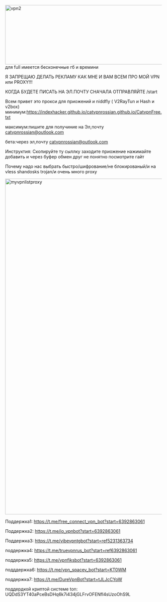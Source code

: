 <img width="1747" height="191" alt="vpn2" src="https://github.com/user-attachments/assets/b6d68708-a5a0-4aa2-aa92-9faa65a0ed28" />          для full имеется бесконечные гб и времини 

Я ЗАПРЕЩАЮ ДЕЛАТЬ РЕКЛАМУ КАК МНЕ И ВАМ ВСЕМ ПРО МОЙ VPN или PROXY!!!

КОГДА БУДЕТЕ ПИСАТЬ НА ЭЛ.ПОЧТУ СНАЧАЛА ОТПРАВЛЯЙТЕ /start

Всем привет это прокси для приожений и niddfly ( V2RayTun и Hash и v2box)
минимум:https://indexhacker.github.io/catvpnrossian.github.io/CatvpnFree.txt

максимум:пишите для получиние на Эл,почту catvpnrossian@outlook.com

бета:через эл,почту  catvpnrossian@outlook.com

Инструктия:
Скопируйте ту сыллку заходите приожение нажимайте добавить и через буфер обмен друг не понятно посмотрите гайт 


Почему надо нас выбрать быстро/шифрование/не блокированый/и на vless shandosks trojan/и очень много proxy

<img width="1919" height="1079" alt="myvpnlistproxy" src="https://github.com/user-attachments/assets/6fca3f6b-0e6e-4c95-86d4-ec8cc36178bc" />          

Поддержка1: https://t.me/free_connect_vpn_bot?start=6392863061

Поддержка2: https://t.me/io_vpnbot?start=6392863061

Поддержка3: https://t.me/vibevpntgbot?start=ref5231363734

поддержка4: https://t.me/truevpnrus_bot?start=ref6392863061

поддержка5: https://t.me/vpnfiksbot?start=6392863061

подддержка6: https://t.me/vpn_spacev_bot?start=KT0WM

поддержка7: https://t.me/DureVpnBot?start=tJLJcCYoW

поддердкой криптой системе ton: UQDdS3YT40aPceBsDHq6k7i434jGLFrvOFENfI4sUzoOhS9L
